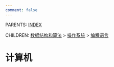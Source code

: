 ```yaml
---
comment: false
---
```


PARENTS: [INDEX](/gknows/wiki)

CHILDREN: [数据结构和算法](/gknows/数据结构和算法) > [操作系统](/gknows/操作系统) > [编程语言](/gknows/编程语言)

# 计算机
